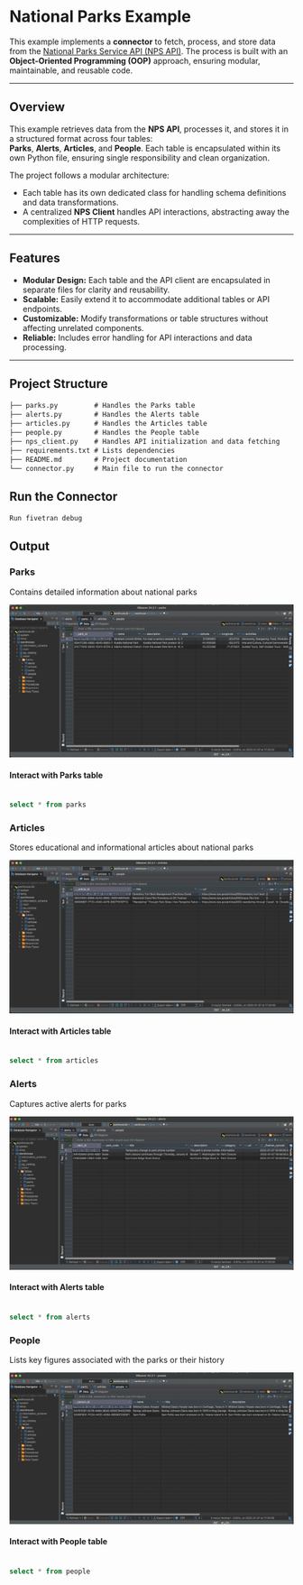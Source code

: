 # National Parks Example

This example implements a **connector** to fetch, process, and store data from the [National Parks Service API (NPS API)](https://www.nps.gov/subjects/developer/index.htm). The process is built with an **Object-Oriented Programming (OOP)** approach, ensuring modular, maintainable, and reusable code. 

---

## Overview

This example retrieves data from the **NPS API**, processes it, and stores it in a structured format across four tables:  
**Parks**, **Alerts**, **Articles**, and **People**. Each table is encapsulated within its own Python file, ensuring single responsibility and clean organization.

The project follows a modular architecture:
- Each table has its own dedicated class for handling schema definitions and data transformations.
- A centralized **NPS Client** handles API interactions, abstracting away the complexities of HTTP requests.

---

## Features

- **Modular Design:** Each table and the API client are encapsulated in separate files for clarity and reusability.
- **Scalable:** Easily extend it to accommodate additional tables or API endpoints.
- **Customizable:** Modify transformations or table structures without affecting unrelated components.
- **Reliable:** Includes error handling for API interactions and data processing.

---

## Project Structure

```plaintext
├── parks.py         # Handles the Parks table
├── alerts.py        # Handles the Alerts table
├── articles.py      # Handles the Articles table
├── people.py        # Handles the People table
├── nps_client.py    # Handles API initialization and data fetching
├── requirements.txt # Lists dependencies
├── README.md        # Project documentation
└── connector.py     # Main file to run the connector
```


## Run the Connector

```bash
Run fivetran debug 
```

## Output

### Parks

Contains detailed information about national parks

![PARKS](images/Parks.png "Parks Table in DB")

#### Interact with Parks table

```sql

select * from parks

```

### Articles

Stores educational and informational articles about national parks

![Articles](images/Articles.png "Articles Table in DB")

#### Interact with Articles table

```sql

select * from articles

```

### Alerts

Captures active alerts for parks

![Alerts](images/Alerts.png "Alerts Table in DB")



#### Interact with Alerts table

```sql

select * from alerts

```
### People

Lists key figures associated with the parks or their history

![PEOPLE](images/People.png "People Table in DB")

#### Interact with People table

```sql

select * from people

```


